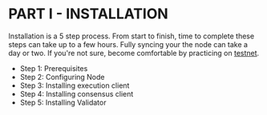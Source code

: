 # PART I - INSTALLATION

Installation is a 5 step process. From start to finish, time to complete these steps can take up to a few hours. Fully syncing your the node can take a day or two. If you're not sure, become comfortable by practicing on [testnet](../../../../../nodes/ethereum-node/testnet-holesky-validator/).

* Step 1: Prerequisites
* Step 2: Configuring Node
* Step 3: Installing execution client
* Step 4: Installing consensus client
* Step 5: Installing Validator
